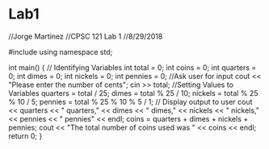 # Lab1
//Jorge Martinez
//CPSC 121 Lab 1
//8/29/2018

#include <iostream>
using namespace std;

int main()
{
  // Identifying Variables
  int total = 0;
  int coins = 0;
  int quarters = 0;
  int dimes = 0;
  int nickels = 0;
  int pennies = 0;
  //Ask user for input
  cout << "Please enter the number of cents";
  cin >> total;
  //Setting Values to Variables
  quarters = total / 25;
  dimes = total % 25 / 10;
  nickels = total % 25 % 10 / 5;
  pennies = total % 25 % 10 % 5 / 1;
  // Display output to user
  cout << quarters << " quarters," << dimes << " dimes," << nickels << " nickels," << pennies << " pennies" << endl;
  coins = quarters + dimes + nickels + pennies;
  cout << "The total number of coins used was " << coins << endl;
  return 0;
}
